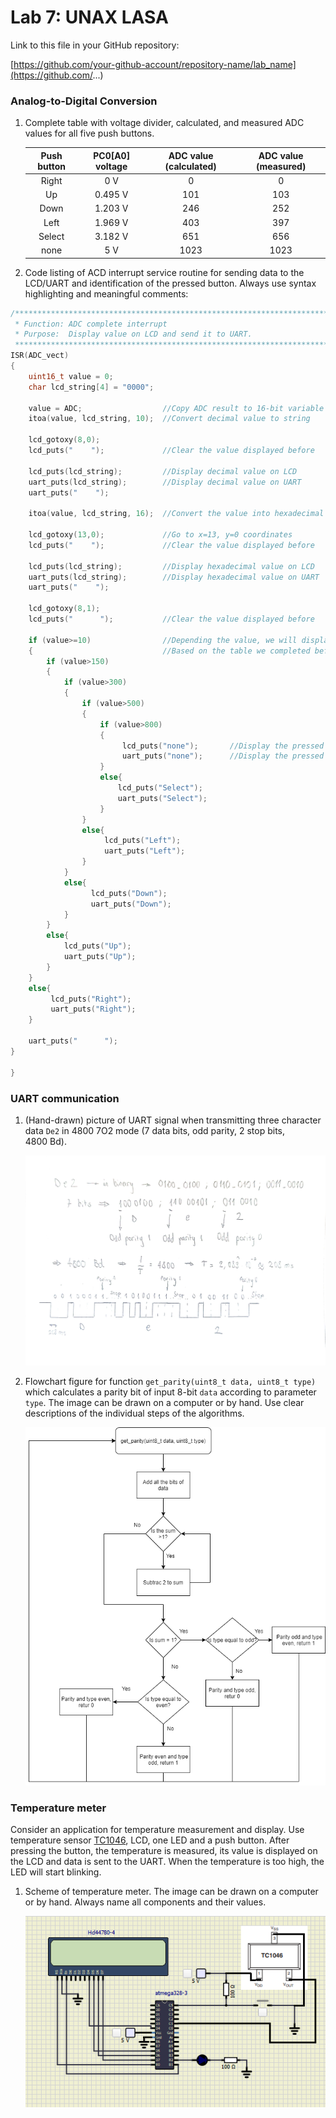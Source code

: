 # Lab 7: UNAX LASA

Link to this file in your GitHub repository:

[https://github.com/your-github-account/repository-name/lab_name](https://github.com/...)


### Analog-to-Digital Conversion

1. Complete table with voltage divider, calculated, and measured ADC values for all five push buttons.

   | **Push button** | **PC0[A0] voltage** | **ADC value (calculated)** | **ADC value (measured)** |
   | :-: | :-: | :-: | :-: |
   | Right  | 0&nbsp;V | 0   | 0 |
   | Up     | 0.495&nbsp;V | 101 | 103 |
   | Down   |  1.203&nbsp;V     |  246 | 252 |
   | Left   |    1.969&nbsp;V   |  403   | 397 |
   | Select |   3.182&nbsp;V    |   651  |  656 |
   | none   |    5&nbsp;V   |  1023   | 1023 |

2. Code listing of ACD interrupt service routine for sending data to the LCD/UART and identification of the pressed button. Always use syntax highlighting and meaningful comments:

```c
/**********************************************************************
 * Function: ADC complete interrupt
 * Purpose:  Display value on LCD and send it to UART.
 **********************************************************************/
ISR(ADC_vect)
{
    uint16_t value = 0;
    char lcd_string[4] = "0000";

    value = ADC;                  //Copy ADC result to 16-bit variable
    itoa(value, lcd_string, 10);  //Convert decimal value to string

    lcd_gotoxy(8,0);
    lcd_puts("    ");             //Clear the value displayed before

    lcd_puts(lcd_string);         //Display decimal value on LCD
    uart_puts(lcd_string);        //Display decimal value on UART
    uart_puts("    ");
    
    itoa(value, lcd_string, 16);  //Convert the value into hexadecimal

    lcd_gotoxy(13,0);             //Go to x=13, y=0 coordinates
    lcd_puts("    ");             //Clear the value displayed before
    
    lcd_puts(lcd_string);         //Display hexadecimal value on LCD
    uart_puts(lcd_string);        //Display hexadecimal value on UART
    uart_puts("    ");
    
    lcd_gotoxy(8,1);
    lcd_puts("      ");           //Clear the value displayed before
    
    if (value>=10)                //Depending the value, we will display a button or another
    {                             //Based on the table we completed before
        if (value>150)
        {
            if (value>300)
            {
                if (value>500)
                {
                    if (value>800)
                    {
                         lcd_puts("none");       //Display the pressed button on the LCD
                         uart_puts("none");      //Display the pressed button on the UART
                    } 
                    else{ 
                        lcd_puts("Select"); 
                        uart_puts("Select"); 
                    }
                }
                else{
                     lcd_puts("Left"); 
                     uart_puts("Left"); 
                }
            } 
            else{
                  lcd_puts("Down"); 
                  uart_puts("Down"); 
            }
        }
        else{
            lcd_puts("Up");
            uart_puts("Up"); 
        }
    }
    else{ 
         lcd_puts("Right"); 
         uart_puts("Right"); 
    }
    
    uart_puts("      ");
}

}
```


### UART communication

1. (Hand-drawn) picture of UART signal when transmitting three character data `De2` in 4800 7O2 mode (7 data bits, odd parity, 2 stop bits, 4800&nbsp;Bd).

   ![your figure](https://github.com/unaxlasa/Digital-electronics-2/blob/main/Lab/07-uart/HandWritting7.jpg)

2. Flowchart figure for function `get_parity(uint8_t data, uint8_t type)` which calculates a parity bit of input 8-bit `data` according to parameter `type`. The image can be drawn on a computer or by hand. Use clear descriptions of the individual steps of the algorithms.

   ![your figure](https://github.com/unaxlasa/Digital-electronics-2/blob/main/Lab/07-uart/FlowChart7.drawio.png)


### Temperature meter

Consider an application for temperature measurement and display. Use temperature sensor [TC1046](http://ww1.microchip.com/downloads/en/DeviceDoc/21496C.pdf), LCD, one LED and a push button. After pressing the button, the temperature is measured, its value is displayed on the LCD and data is sent to the UART. When the temperature is too high, the LED will start blinking.

1. Scheme of temperature meter. The image can be drawn on a computer or by hand. Always name all components and their values.

   ![your figure](https://github.com/unaxlasa/Digital-electronics-2/blob/main/Lab/07-uart/Drawing7.png)
